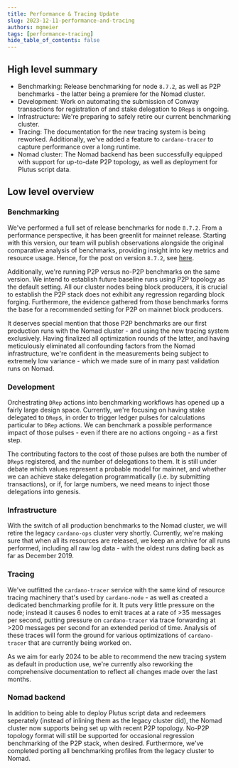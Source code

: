 ```yaml
---
title: Performance & Tracing Update
slug: 2023-12-11-performance-and-tracing
authors: mgmeier
tags: [performance-tracing]
hide_table_of_contents: false
---
```


## High level summary

* Benchmarking: Release benchmarking for node `8.7.2`, as well as P2P benchmarks - the latter being a premiere for the Nomad cluster.
* Development: Work on automating the submission of Conway transactions for registration of and stake delegation to `DRep`s is ongoing.
* Infrastructure: We're preparing to safely retire our current benchmarking cluster.
* Tracing: The documentation for the new tracing system is being reworked. Additionally, we've added a feature to `cardano-tracer` to capture performance over a long runtime.
* Nomad cluster: The Nomad backend has been successfully equipped with support for up-to-date P2P topology, as well as deployment for Plutus script data.


## Low level overview

### Benchmarking

We've performed a full set of release benchmarks for node `8.7.2`. From a performance perspective, it has been greenlit for mainnet release. Starting with this version, our team will publish observations alongside the original comparative analysis of benchmarks, providing insight into key metrics and resource usage. Hence, for the post on version `8.7.2`, see [here](../reports/2023-12-performance-8.7.2).

Additionally, we're running P2P versus no-P2P benchmarks on the same version. We intend to establish future baseline runs using P2P topology as the default setting. All our cluster nodes being block producers, it is crucial to establish the P2P stack does not exhibit any regression regarding block forging. Furthermore, the evidence gathered from those benchmarks forms the base for a recommended setting for P2P on mainnet block producers.  

It deserves special mention that those P2P benchmarks are our first production runs with the Nomad cluster - and using the new tracing system exclusively. Having finalized all optimization rounds of the latter, and having meticulously eliminated all confounding factors from the Nomad infrastructure, we're confident in the measurements being subject to extremely low variance - which we made sure of in many past validation runs on Nomad.

### Development


Orchestrating `DRep` actions into benchmarking workflows has opened up a fairly large design space. Currently, we're focusing on having stake delegated to `DRep`s, in order to trigger ledger pulses for calculations particular to `DRep` actions. We can benchmark a possible
performance impact of those pulses - even if there are no actions ongoing -  as a first step.  

The contributing factors to the cost of those pulses are both the number of `DRep`s registered, and the number of delegations to them. It is still under debate which values represent a probable model for mainnet, and whether we can achieve stake delegation programmatically (i.e. by submitting transactions), or if, for large numbers, we need means to inject those delegations into genesis.

### Infrastructure

With the switch of all production benchmarks to the Nomad cluster, we will retire the legacy `cardano-ops` cluster very shortly. Currently, we're making sure that when all its resources are released, we keep an archive for all runs performed, including all raw log data - with the oldest runs dating back as far as December 2019.

### Tracing

We've outfitted the `cardano-tracer` service with the same kind of resource tracing machinery that's used by `cardano-node` - as well as created a dedicated benchmarking profile for it. It puts very little pressure on the node; instead it causes 6 nodes to emit traces at a rate of >35 messages per second, putting pressure on `cardano-tracer` via trace forwarding at >200 messages per second for an extended period of time. Analysis of these traces will form the ground for various optimizations of `cardano-tracer` that are currently being worked on.  

As we aim for early 2024 to be able to recommend the new tracing system as default in production use, we're currently also reworking the comprehensive documentation to reflect all changes made over the last months.

### Nomad backend

In addition to being able to deploy Plutus script data and redeemers seperately (instead of inlining them as the legacy cluster did), the Nomad cluster now supports being set up with recent P2P topology. No-P2P topology format will still be supported
for occasional regression benchmarking of the P2P stack, when desired. Furthermore, we've completed porting all benchmarking profiles from the legacy cluster to Nomad.
